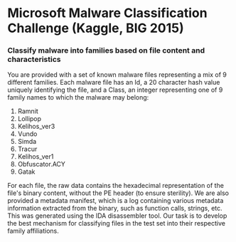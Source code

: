# Microsoft Malware Classification Challenge (Kaggle, BIG 2015)
### Classify malware into families based on file content and characteristics

You are provided with a set of known malware files representing a mix of 9 different families. Each malware file has an Id, a 20 character hash value uniquely identifying the file, and a Class, an integer representing one of 9 family names to which the malware may belong:

1. Ramnit
2. Lollipop
3. Kelihos_ver3
4. Vundo
5. Simda
6. Tracur
7. Kelihos_ver1
8. Obfuscator.ACY
9. Gatak

For each file, the raw data contains the hexadecimal representation of the file's binary content, without the PE header (to ensure sterility).  We are also provided a metadata manifest, which is a log containing various metadata information extracted from the binary, such as function calls, strings, etc. This was generated using the IDA disassembler tool. Our task is to develop the best mechanism for classifying files in the test set into their respective family affiliations.

